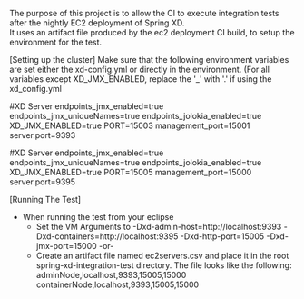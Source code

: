 The purpose of this project is to allow the CI to execute integration tests after the nightly EC2 deployment of Spring XD.  
It uses an artifact file produced by the ec2 deployment CI build, to setup the environment for the test.

[Setting up the cluster]
Make sure that the following environment variables are set either the xd-config.yml or directly in the environment.  (For all variables except XD_JMX_ENABLED, replace the '_' with '.' if using the xd_config.yml

#XD Server
endpoints_jmx_enabled=true
endpoints_jmx_uniqueNames=true
endpoints_jolokia_enabled=true
XD_JMX_ENABLED=true
PORT=15003
management_port=15001
server.port=9393

#XD Server
endpoints_jmx_enabled=true
endpoints_jmx_uniqueNames=true
endpoints_jolokia_enabled=true
XD_JMX_ENABLED=true
PORT=15005
management_port=15000
server.port=9395

[Running The Test]
* When running the test from your eclipse 
   - Set the VM Arguments to -Dxd-admin-host=http://localhost:9393 -Dxd-containers=http://localhost:9395 -Dxd-http-port=15005 -Dxd-jmx-port=15000
    -or-
   - Create an artifact file named ec2servers.csv and place it in the root spring-xd-integration-test directory.
	  The file looks like the following:
			adminNode,localhost,9393,15005,15000
			containerNode,localhost,9393,15005,15000